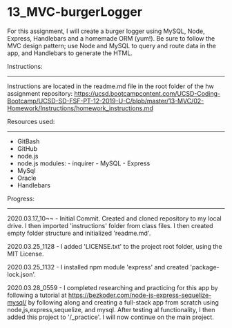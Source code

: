 # 13_MVC-burgerLogger

For this assignment, I will create a burger logger using MySQL, Node, Express, Handlebars and a homemade ORM (yum!). Be sure to follow the MVC design pattern; use Node and MySQL to query and route data in the app, and Handlebars to generate the HTML.

Instructions:

------------
Instructions are located in the readme.md file in the root folder of the hw assignment repository: <https://ucsd.bootcampcontent.com/UCSD-Coding-Bootcamp/UCSD-SD-FSF-PT-12-2019-U-C/blob/master/13-MVC/02-Homework/Instructions/homework_instructions.md>

Resources used:

------------

- GitBash
- GitHub
- node.js
- node.js modules:
       - inquirer
       - MySQL
       - Express
- MySql
- Oracle
- Handlebars

Progress:

------------
2020.03.17_10~~ - Initial Commit.  Created and cloned repository to my local drive.  I then imported 'instructions' folder from class files.  I then created empty folder structure and initialized 'readme.md'.

2020.03.25_1128 - I added 'LICENSE.txt' to the project root folder, using the MIT License.

2020.03.25_1132 - I installed npm module 'express' and created 'package-lock.json'.

2020.03.28_0559 - I completed researching and practicing for this app by following a tutorial at <https://bezkoder.com/node-js-express-sequelize-mysql/> by following along and creating a full-stack app from scratch using node,js,express,sequelize, and mysql.  After testing al functionality, I then added this project to '/_practice'.  I will now continue on the main project.
